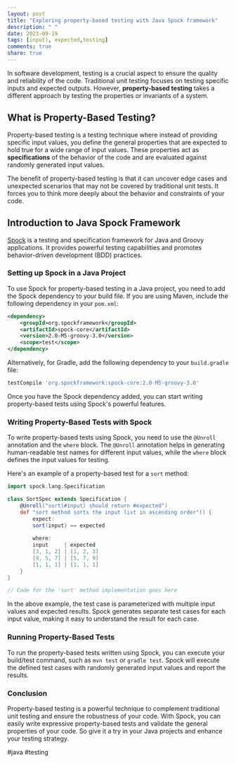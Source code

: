 ```yaml
---
layout: post
title: "Exploring property-based testing with Java Spock framework"
description: " "
date: 2023-09-19
tags: [input), expected,testing]
comments: true
share: true
---
```


In software development, testing is a crucial aspect to ensure the quality and reliability of the code. Traditional unit testing focuses on testing specific inputs and expected outputs. However, **property-based testing** takes a different approach by testing the properties or invariants of a system.

## What is Property-Based Testing?

Property-based testing is a testing technique where instead of providing specific input values, you define the general properties that are expected to hold true for a wide range of input values. These properties act as **specifications** of the behavior of the code and are evaluated against randomly generated input values.

The benefit of property-based testing is that it can uncover edge cases and unexpected scenarios that may not be covered by traditional unit tests. It forces you to think more deeply about the behavior and constraints of your code.

## Introduction to Java Spock Framework

[Spock](https://spockframework.org/) is a testing and specification framework for Java and Groovy applications. It provides powerful testing capabilities and promotes behavior-driven development (BDD) practices.

### Setting up Spock in a Java Project

To use Spock for property-based testing in a Java project, you need to add the Spock dependency to your build file. If you are using Maven, include the following dependency in your `pom.xml`:

```xml
<dependency>
    <groupId>org.spockframework</groupId>
    <artifactId>spock-core</artifactId>
    <version>2.0-M5-groovy-3.0</version>
    <scope>test</scope>
</dependency>
```

Alternatively, for Gradle, add the following dependency to your `build.gradle` file:

```groovy
testCompile 'org.spockframework:spock-core:2.0-M5-groovy-3.0'
```

Once you have the Spock dependency added, you can start writing property-based tests using Spock's powerful features.

### Writing Property-Based Tests with Spock

To write property-based tests using Spock, you need to use the `@Unroll` annotation and the `where` block. The `@Unroll` annotation helps in generating human-readable test names for different input values, while the `where` block defines the input values for testing.

Here's an example of a property-based test for a `sort` method:

```groovy
import spock.lang.Specification

class SortSpec extends Specification {
    @Unroll("sort(#input) should return #expected")
    def "sort method sorts the input list in ascending order"() {
        expect:
        sort(input) == expected
        
        where:
        input     | expected
        [3, 1, 2] | [1, 2, 3]
        [9, 5, 7] | [5, 7, 9]
        [1, 1, 1] | [1, 1, 1]
    }
}

// Code for the 'sort' method implementation goes here
```

In the above example, the test case is parameterized with multiple input values and expected results. Spock generates separate test cases for each input value, making it easy to understand the result for each case.

### Running Property-Based Tests

To run the property-based tests written using Spock, you can execute your build/test command, such as `mvn test` or `gradle test`. Spock will execute the defined test cases with randomly generated input values and report the results.

### Conclusion

Property-based testing is a powerful technique to complement traditional unit testing and ensure the robustness of your code. With Spock, you can easily write expressive property-based tests and validate the general properties of your code. So give it a try in your Java projects and enhance your testing strategy.

#java #testing